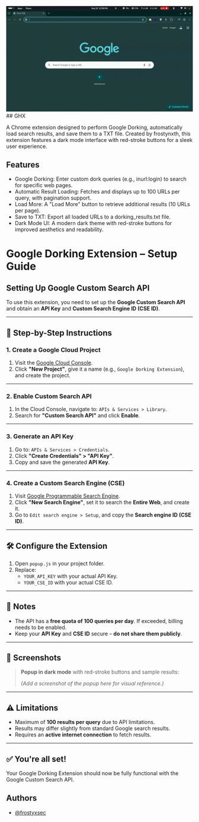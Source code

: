 <img src="https://raw.githubusercontent.com/frostyxsec/GHX/refs/heads/main/demo.gif">
<br>
## GHX

A Chrome extension designed to perform Google Dorking, automatically load search results, and save them to a TXT file. Created by frostynxth, this extension features a dark mode interface with red-stroke buttons for a sleek user experience.

## Features

- Google Dorking: Enter custom dork queries (e.g., inurl:login) to search for specific web pages.
- Automatic Result Loading: Fetches and displays up to 100 URLs per query, with pagination support.
- Load More: A "Load More" button to retrieve additional results (10 URLs per page).
- Save to TXT: Export all loaded URLs to a dorking_results.txt file.
- Dark Mode UI: A modern dark theme with red-stroke buttons for improved aesthetics and readability.

# Google Dorking Extension – Setup Guide

## Setting Up Google Custom Search API

To use this extension, you need to set up the **Google Custom Search API** and obtain an **API Key** and **Custom Search Engine ID (CSE ID)**.

---

## 🔧 Step-by-Step Instructions

### 1. Create a Google Cloud Project

1. Visit the [Google Cloud Console](https://console.cloud.google.com/).
2. Click **"New Project"**, give it a name (e.g., `Google Dorking Extension`), and create the project.

---

### 2. Enable Custom Search API

1. In the Cloud Console, navigate to: `APIs & Services > Library`.
2. Search for **"Custom Search API"** and click **Enable**.

---

### 3. Generate an API Key

1. Go to: `APIs & Services > Credentials`.
2. Click **"Create Credentials" > "API Key"**.
3. Copy and save the generated **API Key**.

---

### 4. Create a Custom Search Engine (CSE)

1. Visit [Google Programmable Search Engine](https://programmablesearchengine.google.com/).
2. Click **"New Search Engine"**, set it to search the **Entire Web**, and create it.
3. Go to `Edit search engine > Setup`, and copy the **Search engine ID (CSE ID)**.

---

## 🛠 Configure the Extension

1. Open `popup.js` in your project folder.
2. Replace:
   - `YOUR_API_KEY` with your actual API Key.
   - `YOUR_CSE_ID` with your actual CSE ID.

---

## 📌 Notes

- The API has a **free quota of 100 queries per day**. If exceeded, billing needs to be enabled.
- Keep your **API Key** and **CSE ID** secure – **do not share them publicly**.

---

## 📸 Screenshots

> **Popup in dark mode** with red-stroke buttons and sample results:
>
> *(Add a screenshot of the popup here for visual reference.)*

---

## ⚠️ Limitations

- Maximum of **100 results per query** due to API limitations.
- Results may differ slightly from standard Google search results.
- Requires an **active internet connection** to fetch results.

---

## ✅ You're all set!

Your Google Dorking Extension should now be fully functional with the Google Custom Search API.

## Authors

- [@frostyxsec](https://www.github.com/frostyxsec)

